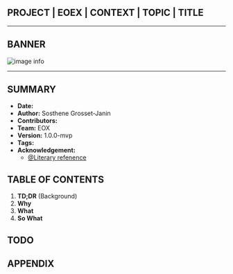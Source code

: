 ## **PROJECT | EOEX | CONTEXT | TOPIC | TITLE**
---
## **BANNER**
![image info](res/img/sw-proj.jpg)

---
## **SUMMARY**
- **Date:**
- **Author:** Sosthene Grosset-Janin
- **Contributors:**
- **Team:** EOX
- **Version:** 1.0.0-mvp
- **Tags:** 
- **Acknowledgement:**
    +   [@Literary refenence](https://www.github.com/octokatherine)
## **TABLE OF CONTENTS**
1. **TD;DR** (Background)
2. **Why**
3. **What**
4. **So What**
## **TODO**
## **APPENDIX**
